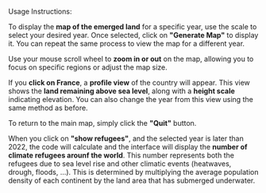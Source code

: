 Usage Instructions:

To display the **map of the emerged land** for a specific year, use the scale to select your desired year. Once selected, click on **"Generate Map"** to display it. You can repeat the same process to view the map for a different year.

Use your mouse scroll wheel to **zoom in or out** on the map, allowing you to focus on specific regions or adjust the map size.

If you **click on France**, a **profile view** of the country will appear. This view shows the **land remaining above sea level**, along with a **height scale** indicating elevation. You can also change the year from this view using the same method as before.

To return to the main map, simply click the **"Quit"** button.

When you click on **"show refugees"**, and the selected year is later than 2022, the code will calculate and the interface will display the **number of climate refugees arounf the world**. This number represents both the refugees due to sea level rise and other climatic events (heatwaves, drough, floods, ...). This is determined by multiplying the average population density of each continent by the land area that has submerged underwater.
